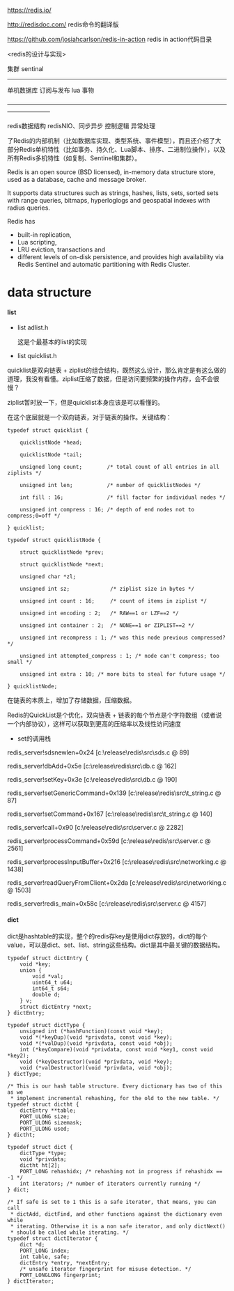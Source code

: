 https://redis.io/

http://redisdoc.com/ redis命令的翻译版

https://github.com/josiahcarlson/redis-in-action redis in action代码目录



<redis的设计与实现>

集群   sentinal

-------------------------------------------------------------------------------------------------------------------------

单机数据库                 订阅与发布      lua    事物

———————————————————————————————————————————

redis数据结构                   redisNIO、同步异步          控制逻辑            异常处理       







了Redis的内部机制（比如数据库实现、类型系统、事件模型），而且还介绍了大部分Redis单机特性（比如事务、持久化、Lua脚本、排序、二进制位操作），以及所有Redis多机特性（如复制、Sentinel和集群）。



Redis is an open source (BSD licensed), in-memory data structure store, used as a database, cache and message broker. 

It supports data structures such as strings, hashes, lists, sets, sorted sets with range queries, bitmaps, hyperloglogs and geospatial indexes with radius queries. 

Redis has 

- built-in replication, 
- Lua scripting, 
- LRU eviction, transactions and 
- different levels of on-disk persistence, and provides high availability via Redis Sentinel and automatic partitioning with Redis Cluster. 



# data structure

#### list

- list adlist.h

  这是个最基本的list的实现

  

- list    quicklist.h

quicklist是双向链表 + ziplist的组合结构，既然这么设计，那么肯定是有这么做的道理，我没有看懂。ziplist压缩了数据，但是访问要频繁的操作内存，会不会很慢？

ziplist暂时放一下，但是quicklist本身应该是可以看懂的。



在这个底层就是一个双向链表，对于链表的操作。关键结构：

```
typedef struct quicklist {

    quicklistNode *head;

    quicklistNode *tail;

    unsigned long count;        /* total count of all entries in all ziplists */

    unsigned int len;           /* number of quicklistNodes */

    int fill : 16;              /* fill factor for individual nodes */

    unsigned int compress : 16; /* depth of end nodes not to compress;0=off */

} quicklist;

typedef struct quicklistNode {

    struct quicklistNode *prev;

    struct quicklistNode *next;

    unsigned char *zl;

    unsigned int sz;             /* ziplist size in bytes */

    unsigned int count : 16;     /* count of items in ziplist */

    unsigned int encoding : 2;   /* RAW==1 or LZF==2 */

    unsigned int container : 2;  /* NONE==1 or ZIPLIST==2 */

    unsigned int recompress : 1; /* was this node previous compressed? */

    unsigned int attempted_compress : 1; /* node can't compress; too small */

    unsigned int extra : 10; /* more bits to steal for future usage */

} quicklistNode;

```



在链表的本质上，增加了存储数据，压缩数据。



Redis的QuickList是个优化，双向链表 + 链表的每个节点是个字符数组（或者说一个内部协议），这样可以获取到更高的压缩率以及线性访问速度



- set的调用栈

redis_server!sdsnewlen+0x24 [c:\release\redis\src\sds.c @ 89]

redis_server!dbAdd+0x5e [c:\release\redis\src\db.c @ 162]

redis_server!setKey+0x3e [c:\release\redis\src\db.c @ 190]

redis_server!setGenericCommand+0x139 [c:\release\redis\src\t_string.c @ 87]

redis_server!setCommand+0x167 [c:\release\redis\src\t_string.c @ 140]

redis_server!call+0x90 [c:\release\redis\src\server.c @ 2282]

redis_server!processCommand+0x59d [c:\release\redis\src\server.c @ 2561]

redis_server!processInputBuffer+0x216 [c:\release\redis\src\networking.c @ 1438]

redis_server!readQueryFromClient+0x2da [c:\release\redis\src\networking.c @ 1503]

redis_server!redis_main+0x58c [c:\release\redis\src\server.c @ 4157]



#### dict

dict是hashtable的实现，整个的redis存key是使用dict存放的，dict的每个value，可以是dict、set、list、string这些结构。dict是其中最关键的数据结构。

```
typedef struct dictEntry {
    void *key;
    union {
        void *val;
        uint64_t u64;
        int64_t s64;
        double d;
    } v;
    struct dictEntry *next;
} dictEntry;

typedef struct dictType {
    unsigned int (*hashFunction)(const void *key);
    void *(*keyDup)(void *privdata, const void *key);
    void *(*valDup)(void *privdata, const void *obj);
    int (*keyCompare)(void *privdata, const void *key1, const void *key2);
    void (*keyDestructor)(void *privdata, void *key);
    void (*valDestructor)(void *privdata, void *obj);
} dictType;

/* This is our hash table structure. Every dictionary has two of this as we
 * implement incremental rehashing, for the old to the new table. */
typedef struct dictht {
    dictEntry **table;
    PORT_ULONG size;
    PORT_ULONG sizemask;
    PORT_ULONG used;
} dictht;

typedef struct dict {
    dictType *type;
    void *privdata;
    dictht ht[2];
    PORT_LONG rehashidx; /* rehashing not in progress if rehashidx == -1 */
    int iterators; /* number of iterators currently running */
} dict;

/* If safe is set to 1 this is a safe iterator, that means, you can call
 * dictAdd, dictFind, and other functions against the dictionary even while
 * iterating. Otherwise it is a non safe iterator, and only dictNext()
 * should be called while iterating. */
typedef struct dictIterator {
    dict *d;
    PORT_LONG index;
    int table, safe;
    dictEntry *entry, *nextEntry;
    /* unsafe iterator fingerprint for misuse detection. */
    PORT_LONGLONG fingerprint;
} dictIterator;
```



















